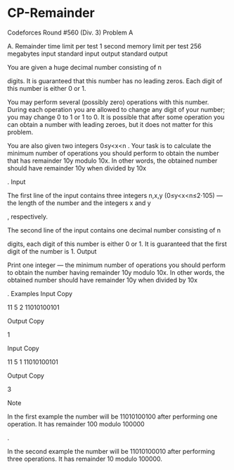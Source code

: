 # CP-Remainder
Codeforces Round #560 (Div. 3) Problem A

A. Remainder
time limit per test
1 second
memory limit per test
256 megabytes
input
standard input
output
standard output

You are given a huge decimal number consisting of n

digits. It is guaranteed that this number has no leading zeros. Each digit of this number is either 0 or 1.

You may perform several (possibly zero) operations with this number. During each operation you are allowed to change any digit of your number; you may change 0 to 1 or 1 to 0. It is possible that after some operation you can obtain a number with leading zeroes, but it does not matter for this problem.

You are also given two integers 0≤y<x<n
. Your task is to calculate the minimum number of operations you should perform to obtain the number that has remainder 10y modulo 10x. In other words, the obtained number should have remainder 10y when divided by 10x

.
Input

The first line of the input contains three integers n,x,y
(0≤y<x<n≤2⋅105) — the length of the number and the integers x and y

, respectively.

The second line of the input contains one decimal number consisting of n

digits, each digit of this number is either 0 or 1. It is guaranteed that the first digit of the number is 1.
Output

Print one integer — the minimum number of operations you should perform to obtain the number having remainder 10y
modulo 10x. In other words, the obtained number should have remainder 10y when divided by 10x

.
Examples
Input
Copy

11 5 2
11010100101

Output
Copy

1

Input
Copy

11 5 1
11010100101

Output
Copy

3

Note

In the first example the number will be 11010100100
after performing one operation. It has remainder 100 modulo 100000

.

In the second example the number will be 11010100010
after performing three operations. It has remainder 10 modulo 100000.
